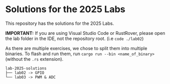 # Solutions for the 2025 Labs

This repository has the solutions for the 2025 Labs.

**IMPORTANT:** If you are using Visual Studio Code or RustRover, please open the lab folder in the IDE, not the repository root. (i.e `code ./lab02`)

As there are multiple exercises, we chose to split them into multiple binaries. To flash and run them, run `cargo run --bin <name_of_binary>` (without the `.rs` extension).

```shell
lab-2025-solutions
├── lab02 -> GPIO
└── lab03 -> PWM & ADC
```
